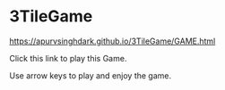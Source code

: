 # 3TileGame
https://apurvsinghdark.github.io/3TileGame/GAME.html


Click this link to play this Game.


Use arrow keys to play and enjoy the game.
